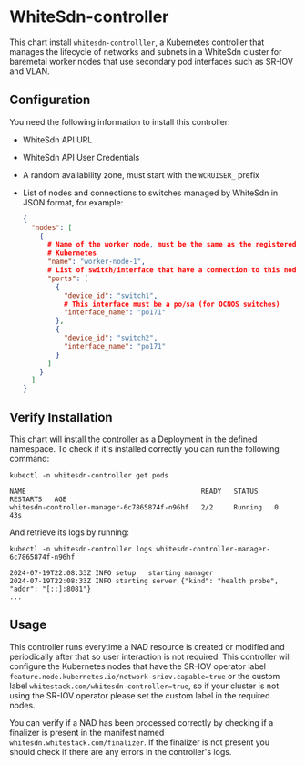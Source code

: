 # WhiteSdn-controller

This chart install `whitesdn-controlller`, a Kubernetes controller that manages
the lifecycle of networks and subnets in a WhiteSdn cluster for baremetal worker
nodes that use secondary pod interfaces such as SR-IOV and VLAN.

## Configuration

You need the following information to install this controller:

- WhiteSdn API URL
- WhiteSdn API User Credentials
- A random availability zone, must start with the `WCRUISER_` prefix
- List of nodes and connections to switches managed by WhiteSdn in JSON format,
  for example:

  ```json
  {
    "nodes": [
      {
        # Name of the worker node, must be the same as the registered in
        # Kubernetes
        "name": "worker-node-1",
        # List of switch/interface that have a connection to this node
        "ports": [
          {
            "device_id": "switch1",
            # This interface must be a po/sa (for OCNOS switches)
            "interface_name": "po171"
          },
          {
            "device_id": "switch2",
            "interface_name": "po171"
          }
        ]
      }
    ]
  }
  ```

## Verify Installation

This chart will install the controller as a Deployment in the defined namespace.
To check if it's installed correctly you can run the following command:

```shell
kubectl -n whitesdn-controller get pods

NAME                                           READY   STATUS    RESTARTS   AGE
whitesdn-controller-manager-6c7865874f-n96hf   2/2     Running   0          43s
```

And retrieve its logs by running:

```shell
kubectl -n whitesdn-controller logs whitesdn-controller-manager-6c7865874f-n96hf

2024-07-19T22:08:33Z INFO setup   starting manager
2024-07-19T22:08:33Z INFO starting server {"kind": "health probe", "addr": "[::]:8081"}
...
```

## Usage

This controller runs everytime a NAD resource is created or modified and
periodically after that so user interaction is not required. This controller
will configure the Kubernetes nodes that have the SR-IOV operator label
`feature.node.kubernetes.io/network-sriov.capable=true` or the custom label
`whitestack.com/whitesdn-controller=true`, so if your cluster is not using the
SR-IOV operator please set the custom label in the required nodes.

You can verify if a NAD has been processed correctly by checking if a finalizer
is present in the manifest named `whitesdn.whitestack.com/finalizer`. If the
finalizer is not present you should check if there are any errors in the
controller's logs.
